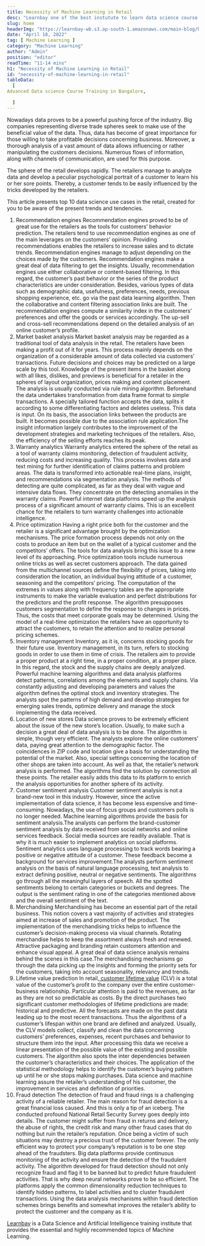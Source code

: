 ```yaml
---
title: Necessity of Machine Learning in Retail
desc: "Learnbay one of the best instutute to learn data science course in India, so Enroll Now And Get Your Dream Job!"
slug: home
headerImg: "https://learnbay-wb.s3.ap-south-1.amazonaws.com/main-blog/blog/retail.jpg"
date: "April 18, 2022"
tag: [ Machine Learning ]
category: "Machine Learning"
author: "Admin"
position: "editor"
readTime: "11-14 mins"
h1: "Necessity of Machine Learning in Retail"
id: "necessity-of-machine-learning-in-retail"
tableData:
  [
Advanced Data science Course Training in Bangalore,

  ]
---
```


Nowadays data proves to be a powerful pushing force of the industry. Big companies representing diverse trade spheres seek to make use of the beneficial value of the data. Thus, data has become of great importance for those willing to take profitable decisions concerning business. Moreover, a thorough analysis of a vast amount of data allows influencing or rather manipulating the customers decisions. Numerous flows of information, along with channels of communication, are used for this purpose.

The sphere of the retail develops rapidly. The retailers manage to analyze data and develop a peculiar psychological portrait of a customer to learn his or her sore points. Thereby, a customer tends to be easily influenced by the tricks developed by the retailers.

This article presents top 10 data science use cases in the retail, created for you to be aware of the present trends and tendencies.



1. Recommendation engines 
 Recommendation engines proved to be of great use for the retailers as the tools for customers’ behavior prediction. The retailers tend to use recommendation engines as one of the main leverages on the customers’ opinion. Providing recommendations enables the retailers to increase sales and to dictate trends. Recommendation engines manage to adjust depending on the choices made by the customers. Recommendation engines make a great deal of data filtering to get the insights. Usually, recommendation engines use either collaborative or content-based filtering. In this regard, the customer’s past behavior or the series of the product characteristics are under consideration. Besides, various types of data such as demographic data, usefulness, preferences, needs, previous shopping experience, etc. go via the past data learning algorithm. Then the collaborative and content filtering association links are built. The recommendation engines compute a similarity index in the customers’ preferences and offer the goods or services accordingly. The up-sell and cross-sell recommendations depend on the detailed analysis of an online customer’s profile.
2. Market basket analysis 
 Market basket analysis may be regarded as a traditional tool of data analysis in the retail. The retailers have been making a profit out of it for years. This process mainly depends on the organization of a considerable amount of data collected via customers’ transactions. Future decisions and choices may be predicted on a large scale by this tool. Knowledge of the present items in the basket along with all likes, dislikes, and previews is beneficial for a retailer in the spheres of layout organization, prices making and content placement. The analysis is usually conducted via rule mining algorithm. Beforehand the data undertakes transformation from data frame format to simple transactions. A specially tailored function accepts the data, splits it according to some differentiating factors and deletes useless. This data is input. On its basis, the association links between the products are built. It becomes possible due to the association rule application.The insight information largely contributes to the improvement of the development strategies and marketing techniques of the retailers. Also, the efficiency of the selling efforts reaches its peak.
3. Warranty analytics 
 Warranty analytics entered the sphere of the retail as a tool of warranty claims monitoring, detection of fraudulent activity, reducing costs and increasing quality. This process involves data and text mining for further identification of claims patterns and problem areas. The data is transformed into actionable real-time plans, insight, and recommendations via segmentation analysis. The methods of detecting are quite complicated, as far as they deal with vague and intensive data flows. They concentrate on the detecting anomalies in the warranty claims. Powerful internet data platforms speed up the analysis process of a significant amount of warranty claims. This is an excellent chance for the retailers to turn warranty challenges into actionable intelligence.
4. Price optimization 
 Having a right price both for the customer and the retailer is a significant advantage brought by the optimization mechanisms. The price formation process depends not only on the costs to produce an item but on the wallet of a typical customer and the competitors’ offers. The tools for data analysis bring this issue to a new level of its approaching. Price optimization tools include numerous online tricks as well as secret customers approach. The data gained from the multichannel sources define the flexibility of prices, taking into consideration the location, an individual buying attitude of a customer, seasoning and the competitors’ pricing. The computation of the extremes in values along with frequency tables are the appropriate instruments to make the variable evaluation and perfect distributions for the predictors and the profit response. The algorithm presupposes customers segmentation to define the response to changes in prices. Thus, the costs that meet corporate goals may be determined. Using the model of a real-time optimization the retailers have an opportunity to attract the customers, to retain the attention and to realize personal pricing schemes.
5. Inventory management 
 Inventory, as it is, concerns stocking goods for their future use. Inventory management, in its turn, refers to stocking goods in order to use them in time of crisis. The retailers aim to provide a proper product at a right time, in a proper condition, at a proper place. In this regard, the stock and the supply chains are deeply analyzed. Powerful machine learning algorithms and data analysis platforms detect patterns, correlations among the elements and supply chains. Via constantly adjusting and developing parameters and values the algorithm defines the optimal stock and inventory strategies. The analysts spot the patterns of high demand and develop strategies for emerging sales trends, optimize delivery and manage the stock implementing the data received.
6. Location of new stores 
 Data science proves to be extremely efficient about the issue of the new store’s location. Usually, to make such a decision a great deal of data analysis is to be done. The algorithm is simple, though very efficient. The analysts explore the online customers’ data, paying great attention to the demographic factor. The coincidences in ZIP code and location give a basis for understanding the potential of the market. Also, special settings concerning the location of other shops are taken into account. As well as that, the retailer’s network analysis is performed. The algorithms find the solution by connection all these points. The retailer easily adds this data to its platform to enrich the analysis opportunities for another sphere of its activity.
7. Customer sentiment analysis 
 Customer sentiment analysis is not a brand-new tool in this industry. However, since the active implementation of data science, it has become less expensive and time-consuming. Nowadays, the use of focus groups and customers polls is no longer needed. Machine learning algorithms provide the basis for sentiment analysis.The analysts can perform the brand-customer sentiment analysis by data received from social networks and online services feedback. Social media sources are readily available. That is why it is much easier to implement analytics on social platforms. Sentiment analytics uses language processing to track words bearing a positive or negative attitude of a customer. These feedback become a background for services improvement.The analysts perform sentiment analysis on the basis of natural language processing, text analysis to extract defining positive, neutral or negative sentiments. The algorithms go through all the meaningful layers of speech. All the spotted sentiments belong to certain categories or buckets and degrees. The output is the sentiment rating in one of the categories mentioned above and the overall sentiment of the text.
8. Merchandising 
 Merchandising has become an essential part of the retail business. This notion covers a vast majority of activities and strategies aimed at increase of sales and promotion of the product. The implementation of the merchandising tricks helps to influence the customer’s decision-making process via visual channels. Rotating merchandise helps to keep the assortment always fresh and renewed. Attractive packaging and branding retain customers attention and enhance visual appeal. A great deal of data science analysis remains behind the scenes in this case.The merchandising mechanisms go through the data picking up the insights and forming the priority sets for the customers, taking into account seasonality, relevancy and trends.
9. Lifetime value prediction 
 In retail,[ customer lifetime value](https://www.qualtrics.com/au/experience-management/customer/customer-lifetime-value/#:~:text=Customer%20lifetime%20value%20is%20the,great%20way%20to%20drive%20growth.) (CLV) is a total value of the customer’s profit to the company over the entire customer-business relationship. Particular attention is paid to the revenues, as far as they are not so predictable as costs. By the direct purchases two significant customer methodologies of lifetime predictions are made: historical and predictive. All the forecasts are made on the past data leading up to the most recent transactions. Thus the algorithms of a customer’s lifespan within one brand are defined and analyzed. Usually, the CLV models collect, classify and clean the data concerning customers’ preferences, expenses, recent purchases and behavior to structure them into the input. After processing this data we receive a linear presentation of the possible value of the existing and possible customers. The algorithm also spots the inter dependencies between the customer’s characteristics and their choices. The application of the statistical methodology helps to identify the customer’s buying pattern up until he or she stops making purchases. Data science and machine learning assure the retailer’s understanding of his customer, the improvement in services and definition of priorities.
10. Fraud detection 
 The detection of fraud and fraud rings is a challenging activity of a reliable retailer. The main reason for fraud detection is a great financial loss caused. And this is only a tip of an iceberg. The conducted profound National Retail Security Survey goes deeply into details. The customer might suffer from fraud in returns and delivery, the abuse of rights, the credit risk and many other fraud cases that do nothing but ruin the retailer’s reputation. Once being a victim of such situations may destroy a precious trust of the customer forever. The only efficient way to protect your company’s reputation is to be one step ahead of the fraudsters. Big data platforms provide continuous monitoring of the activity and ensure the detection of the fraudulent activity. The algorithm developed for fraud detection should not only recognize fraud and flag it to be banned but to predict future fraudulent activities. That is why deep neural networks prove to be so efficient. The platforms apply the common dimensionality reduction techniques to identify hidden patterns, to label activities and to cluster fraudulent transactions. Using the data analysis mechanisms within fraud detection schemes brings benefits and somewhat improves the retailer’s ability to protect the customer and the company as it is.

[Learnbay](https://www.learnbay.co/data-science-course/artificial-intelligence-certification/) is a Data Science and Artificial Intelligence training institute that provides the essential and highly recommended topics of Machine Learning.
